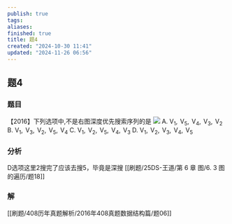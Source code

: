 ```yaml
---
publish: true
tags: 
aliases: 
finished: true
title: 题4
created: "2024-10-30 11:41"
updated: "2024-11-26 06:56"
---
```

## 题4
### 题目
【2016】下列选项中,不是右图深度优先搜索序列的是 
![](https://img.hwenyi.tech/202410301908850.webp)
A. ${\mathrm{V}}_{1},{\mathrm{\;V}}_{5},{\mathrm{\;V}}_{4},{\mathrm{\;V}}_{3},{\mathrm{\;V}}_{2}$ 
B. ${\mathrm{V}}_{1},{\mathrm{\;V}}_{3},{\mathrm{\;V}}_{2},{\mathrm{\;V}}_{5},{\mathrm{\;V}}_{4}$
C. ${\mathrm{V}}_{1},{\mathrm{\;V}}_{2},{\mathrm{\;V}}_{5},{\mathrm{\;V}}_{4},{\mathrm{\;V}}_{3}$ 
D. ${\mathrm{V}}_{1},{\mathrm{\;V}}_{2},{\mathrm{\;V}}_{3},{\mathrm{\;V}}_{4},{\mathrm{\;V}}_{5}$
### 分析
D选项这里2搜完了应该去搜5，毕竟是深搜
[[刷题/25DS-王道/第 6 章 图/6. 3 图的遍历/题18]]
### 解
[[刷题/408历年真题解析/2016年408真题数据结构篇/题06]]